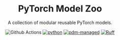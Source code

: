 <div align="center">

# PyTorch Model Zoo

A collection of modular reusable PyTorch models.

![Github Actions](https://github.com/jsappl/torchmodels/workflows/Tests/badge.svg)
[![python](https://img.shields.io/badge/python-%3E%3D3.11-blue?logo=python)]()
[![pdm-managed](https://img.shields.io/badge/pdm-managed-blueviolet)](https://pdm.fming.dev)
[![Ruff](https://img.shields.io/endpoint?url=https://raw.githubusercontent.com/astral-sh/ruff/main/assets/badge/v2.json)](https://github.com/astral-sh/ruff)

</div>

